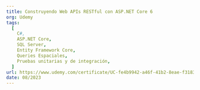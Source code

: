 ```yaml
---
title: Construyendo Web APIs RESTful con ASP.NET Core 6
org: Udemy
tags:
  [
    C#,
    ASP.NET Core,
    SQL Server,
    Entity Framework Core,
    Queries Espaciales,
    Pruebas unitarias y de integración,
  ]
url: https://www.udemy.com/certificate/UC-fe4b9942-a46f-41b2-8eae-f3183f3d6c0c/
date: 08/2023
---
```

